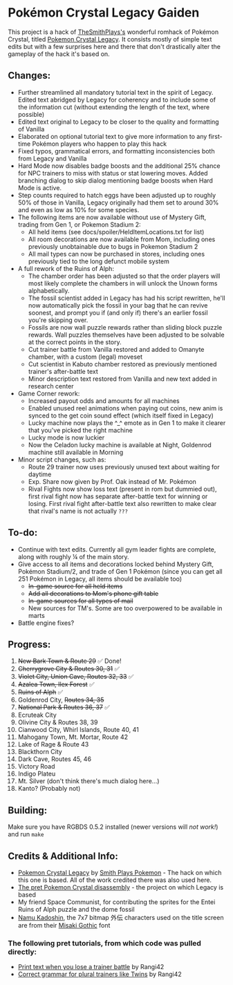 # Pokémon Crystal Legacy Gaiden

This project is a hack of [TheSmithPlays's](https://www.youtube.com/@smithplaysPokemon) wonderful romhack of Pokémon Crystal, titled [Pokemon Crystal Legacy](https://github.com/cRz-Shadows/Pokemon_Crystal_Legacy). It consists mostly of simple text edits but with a few surprises here and there that don't drastically alter the gameplay of the hack it's based on.

## Changes:
* Further streamlined all mandatory tutorial text in the spirit of Legacy. Edited text abridged by Legacy for coherency and to include some of the information cut (without extending the length of the text, where possible)
* Edited text original to Legacy to be closer to the quality and formatting of Vanilla
* Elaborated on optional tutorial text to give more information to any first-time Pokémon players who happen to play this hack
* Fixed typos, grammatical errors, and formatting inconsistencies both from Legacy and Vanilla
* Hard Mode now disables badge boosts and the additional 25% chance for NPC trainers to miss with status or stat lowering moves. Added branching dialog to skip dialog mentioning badge boosts when Hard Mode is active.
* Step counts required to hatch eggs have been adjusted up to roughly 50% of those in Vanilla, Legacy originally had them set to around 30% and even as low as 10% for some species.
* The following items are now available without use of Mystery Gift, trading from Gen 1, or Pokemon Stadium 2:
    * All held items (see docs/spoiler/HeldItemLocations.txt for list)
    * All room decorations are now available from Mom, including ones previously unobtainable due to bugs in Pokemon Stadium 2
    * All mail types can now be purchased in stores, including ones previously tied to the long defunct mobile system
* A full rework of the Ruins of Alph:
    * The chamber order has been adjusted so that the order players will most likely complete the chambers in will unlock the Unown forms alphabetically.
    * The fossil scientist added in Legacy has had his script rewritten, he'll now automatically pick the fossil in your bag that he can revive soonest, and prompt you if (and only if) there's an earlier fossil you're skipping over.
    * Fossils are now wall puzzle rewards rather than sliding block puzzle rewards. Wall puzzles themselves have been adjusted to be solvable at the correct points in the story.
    * Cut trainer battle from Vanilla restored and added to Omanyte chamber, with a custom (legal) moveset
    * Cut scientist in Kabuto chamber restored as previously mentioned trainer's after-battle text
    * Minor description text restored from Vanilla and new text added in research center
* Game Corner rework:
    * Increased payout odds and amounts for all machines
    * Enabled unused reel animations when paying out coins, new anim is synced to the get coin sound effect (which itself fixed in Legacy)
    * Lucky machine now plays the ^_^ emote as in Gen 1 to make it clearer that you've picked the right machine
    * Lucky mode is now luckier
    * Now the Celadon lucky machine is available at Night, Goldenrod machine still available in Morning
* Minor script changes, such as:
    * Route 29 trainer now uses previously unused text about waiting for daytime
    * Exp. Share now given by Prof. Oak instead of Mr. Pokémon
    * Rival Fights now show loss text (present in rom but dummied out), first rival fight now has separate after-battle text for winning or losing. First rival fight after-battle text also rewritten to make clear that rival's name is not actually `???`

## To-do:
* Continue with text edits. Currently all gym leader fights are complete, along with roughly ¼ of the main story.
* Give access to all items and decorations locked behind Mystery Gift, Pokémon Stadium/2, and trade of Gen 1 Pokémon (since you can get all 251 Pokémon in Legacy, all items should be available too)
    * ~~In-game source for all held items~~
    * ~~Add all decorations to Mom's phone gift table~~
    * ~~In-game sources for all types of mail~~
    * New sources for TM's. Some are too overpowered to be available in marts
* Battle engine fixes?

## Progress:
1. ~~New Bark Town & Route 29~~ ✅ Done!
2. ~~Cherrygrove City & Routes 30, 31~~ ✅
3. ~~Violet City, Union Cave, Routes 32, 33~~ ✅
4. ~~Azalea Town, Ilex Forest~~ ✅
5. ~~Ruins of Alph~~ ✅
6. Goldenrod City, ~~Routes 34, 35~~
7. ~~National Park & Routes 36, 37~~ ✅
8. Ecruteak City
9. Olivine City & Routes 38, 39
10. Cianwood City, Whirl Islands, Route 40, 41
11. Mahogany Town, Mt. Mortar, Route 42
12. Lake of Rage & Route 43
13. Blackthorn City
14. Dark Cave, Routes 45, 46
15. Victory Road
16. Indigo Plateu
17. Mt. Silver (don't think there's much dialog here…)
18. Kanto? (Probably not)

## Building:
Make sure you have RGBDS 0.5.2 installed (newer versions will _not work!_) and run `make`

## Credits & Additional Info:
* [Pokemon Crystal Legacy](https://github.com/cRz-Shadows/Pokemon_Crystal_Legacy) by [Smith Plays Pokemon](https://www.youtube.com/@smithplaysPokemon) - The hack on which this one is based. All of the work credited there was also used here.
* [The pret Pokemon Crystal disassembly](https://github.com/pret/pokecrystal) - the project on which Legacy is based
* My friend Space Communist, for contributing the sprites for the Entei Ruins of Alph puzzle and the dome fossil
* [Namu Kadoshin](https://littlelimit.net/index.html), the 7x7 bitmap 外伝 characters used on the title screen are from their [Misaki Gothic](https://littlelimit.net/misaki.htm) font

### The following pret tutorials, from which code was pulled directly:
* [Print text when you lose a trainer battle](https://github.com/pret/pokecrystal/wiki/Print-text-when-you-lose-a-trainer-battle) by Rangi42
* [Correct grammar for plural trainers like Twins](https://github.com/pret/pokecrystal/wiki/Correct-grammar-for-plural-trainers-like-Twins) by Rangi42

